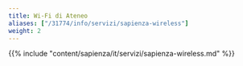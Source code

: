 ```yaml
---
title: Wi-Fi di Ateneo
aliases: ["/31774/info/servizi/sapienza-wireless"]
weight: 2
---
```


{{% include "content/sapienza/it/servizi/sapienza-wireless.md" %}}